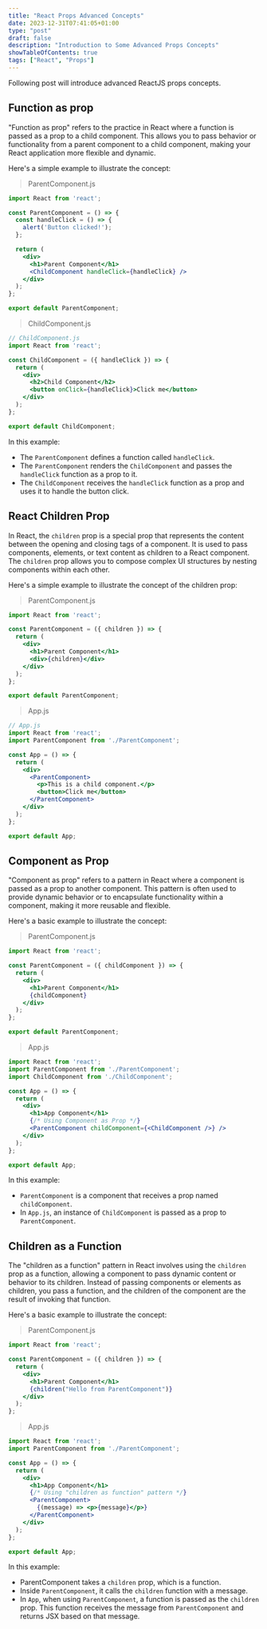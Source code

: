 ```yaml
---
title: "React Props Advanced Concepts"
date: 2023-12-31T07:41:05+01:00
type: "post"
draft: false 
description: "Introduction to Some Advanced Props Concepts"
showTableOfContents: true
tags: ["React", "Props"]
---
```

Following post will introduce advanced ReactJS props concepts.

## Function as prop


"Function as prop" refers to the practice in React where a function is passed as a prop to a child component. This allows you to pass behavior or functionality from a parent component to a child component, making your React application more flexible and dynamic.

Here's a simple example to illustrate the concept:
> ParentComponent.js
```jsx
import React from 'react';

const ParentComponent = () => {
  const handleClick = () => {
    alert('Button clicked!');
  };

  return (
    <div>
      <h1>Parent Component</h1>
      <ChildComponent handleClick={handleClick} />
    </div>
  );
};

export default ParentComponent;
```
> ChildComponent.js
```jsx
// ChildComponent.js
import React from 'react';

const ChildComponent = ({ handleClick }) => {
  return (
    <div>
      <h2>Child Component</h2>
      <button onClick={handleClick}>Click me</button>
    </div>
  );
};

export default ChildComponent;
```
In this example:

* The `ParentComponent` defines a function called `handleClick`.
* The `ParentComponent` renders the `ChildComponent` and passes the `handleClick` function as a prop to it.
* The `ChildComponent` receives the `handleClick` function as a prop and uses it to handle the button click.

## React Children Prop


In React, the `children` prop is a special prop that represents the content between the opening and closing tags of a component. It is used to pass components, elements, or text content as children to a React component. The `children` prop allows you to compose complex UI structures by nesting components within each other.

Here's a simple example to illustrate the concept of the children prop:
> ParentComponent.js
```jsx
import React from 'react';

const ParentComponent = ({ children }) => {
  return (
    <div>
      <h1>Parent Component</h1>
      <div>{children}</div>
    </div>
  );
};

export default ParentComponent;
```
> App.js
```jsx
// App.js
import React from 'react';
import ParentComponent from './ParentComponent';

const App = () => {
  return (
    <div>
      <ParentComponent>
        <p>This is a child component.</p>
        <button>Click me</button>
      </ParentComponent>
    </div>
  );
};

export default App;
```
## Component as Prop


"Component as prop" refers to a pattern in React where a component is passed as a prop to another component. This pattern is often used to provide dynamic behavior or to encapsulate functionality within a component, making it more reusable and flexible.

Here's a basic example to illustrate the concept:

> ParentComponent.js
```jsx
import React from 'react';

const ParentComponent = ({ childComponent }) => {
  return (
    <div>
      <h1>Parent Component</h1>
      {childComponent}
    </div>
  );
};

export default ParentComponent;
```
> App.js
```jsx
import React from 'react';
import ParentComponent from './ParentComponent';
import ChildComponent from './ChildComponent';

const App = () => {
  return (
    <div>
      <h1>App Component</h1>
      {/* Using Component as Prop */}
      <ParentComponent childComponent={<ChildComponent />} />
    </div>
  );
};

export default App;
```
In this example:

* `ParentComponent` is a component that receives a prop named `childComponent`.
* In `App.js`, an instance of `ChildComponent` is passed as a prop to `ParentComponent`.

## Children as a Function

The "children as a function" pattern in React involves using the `children` prop as a function, allowing a component to pass dynamic content or behavior to its children. Instead of passing components or elements as children, you pass a function, and the children of the component are the result of invoking that function.

Here's a basic example to illustrate the concept:
> ParentComponent.js
```jsx
import React from 'react';

const ParentComponent = ({ children }) => {
  return (
    <div>
      <h1>Parent Component</h1>
      {children("Hello from ParentComponent")}
    </div>
  );
};
```
> App.js
```jsx
import React from 'react';
import ParentComponent from './ParentComponent';

const App = () => {
  return (
    <div>
      <h1>App Component</h1>
      {/* Using "children as function" pattern */}
      <ParentComponent>
        {(message) => <p>{message}</p>}
      </ParentComponent>
    </div>
  );
};

export default App;
```
In this example:

* ParentComponent takes a `children` prop, which is a function.
* Inside `ParentComponent`, it calls the `children` function with a message.
* In `App`, when using `ParentComponent`, a function is passed as the `children` prop. This function receives the message from `ParentComponent` and returns JSX based on that message.